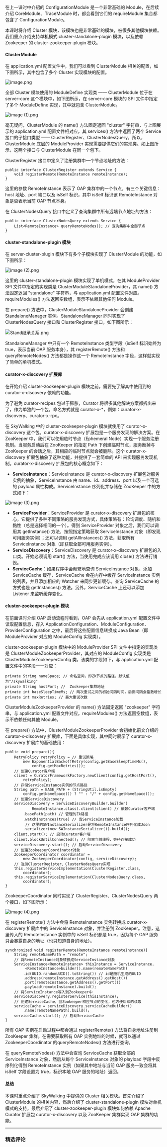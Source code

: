 <p>在上一课时中介绍的 ConfigurationModule 是一个非常基础的 Module，在后续介绍 CoreModule、TraceModule 时，都会看到它们的 requireModule 集合都包含了 ConfigurationModule。</p>
<p>本课时将介绍 Cluster 模块，该模块也是非常基础的模块，被很多其他模块依赖。我们重点介绍支持单机模式 cluster-standalone-plugin 模块，以及依赖 Zookeeper 的 cluster-zookeeper-plugin 模块。</p>
<h4>ClusterModule</h4>
<p>在 application.yml 配置文件中，我们可以看到 ClusterModule 相关的配置，如下图所示，其中包含了多个 Cluster 实现模块的配置。</p>
<p><img src="https://s0.lgstatic.com/i/image/M00/0D/1C/CgqCHl7DfzqATV7pAAh1tLrZ7LM755.png" alt="image.png"></p>
<p>全部 Cluster 模块使用的 ModuleDefine 实现类 —— ClusterModule 位于在 server-core 这个模块中，如下图所示，在 server-core 模块的 SPI 文件中指定了多个 ModuleDefine 实现，其中就包含 ClusterModule。</p>
<p><img src="https://s0.lgstatic.com/i/image/M00/0D/1C/CgqCHl7Df0WAE6O_AAD50Wj3J5s903.png" alt="image (1).png"></p>
<p>毫无疑问，ClusterModule 的 name() 方法固定返回 "cluster" 字符串，与上图展示的 application.yml 配置文件相对应。其 services() 方法中返回了两个 Service 接口的子接口类型 —— ClusterRegister、ClusterNodesQuery，所以，ClusterModule 底层的 ModuleProvider 实现需要提供它们的实现类。如上图所示，这两个接口与 ClusterModule 在同一个包下。</p>
<p>ClusterRegister 接口中定义了注册集群中一个节点地址的方法：</p>
<pre><code data-language="java" class="lang-java"><span class="hljs-keyword">public</span> <span class="hljs-class"><span class="hljs-keyword">interface</span> <span class="hljs-title">ClusterRegister</span> <span class="hljs-keyword">extends</span> <span class="hljs-title">Service</span> </span>{
    <span class="hljs-function"><span class="hljs-keyword">void</span> <span class="hljs-title">registerRemote</span><span class="hljs-params">(RemoteInstance remoteInstance)</span></span>;
}
</code></pre>
<p>这里的参数 RemoteInstance 表示了 OAP 集群中的一个节点，有三个关键信息：host 地址、port 端口以及 isSelf 标识，其中 isSelf 标识该 RemoteInstance 对象是否表示当前 OAP 节点本身。</p>
<p>在 ClusterNodesQuery 接口中定义了查询集群中所有远端节点地址的方法：</p>
<pre><code data-language="java" class="lang-java"><span class="hljs-keyword">public</span> <span class="hljs-class"><span class="hljs-keyword">interface</span> <span class="hljs-title">ClusterNodesQuery</span> <span class="hljs-keyword">extends</span> <span class="hljs-title">Service</span> </span>{
    <span class="hljs-function">List&lt;RemoteInstance&gt; <span class="hljs-title">queryRemoteNodes</span><span class="hljs-params">()</span></span>; <span class="hljs-comment">// 查询集群中全部节点</span>
}
</code></pre>
<h4>cluster-standalone-plugin 模块</h4>
<p>在 server-cluster-plugin 模块下有多个子模块实现了 ClusterModule 的功能，如下图所示：</p>
<p><img src="https://s0.lgstatic.com/i/image/M00/0D/1C/CgqCHl7Df0-AR9JyAACONLeNTKc436.png" alt="image (2).png"></p>
<p>这里的 cluster-standalone-plugin 模块实现了单机模式，在其 ModuleProvider SPI 文件中指定的实现类是 ClusterModuleStandaloneProvider，其 name() 方法固定返回 "standalone" 字符串，与 application.yml 配置文件对应。requireModules() 方法返回空数组，表示不依赖其他任何 Module。</p>
<p>在 prepare() 方法中，ClusterModuleStandaloneProvider 会创建 StandaloneManager 实例。StandaloneManager 同时实现了 ClusterNodesQuery 接口和 ClusterRegister 接口，如下图所示：</p>
<p><img src="https://s0.lgstatic.com/i/image/M00/0D/1C/CgqCHl7Df1eAfuKAAACNtX-84Gk841.png" alt="Stand继承关系.png"></p>
<p>StandaloneManager 中只有一个 RemoteInstance 类型字段（isSelf 标识始终为 true，表示当前 OAP 服务本身），其 registerRemote() 方法和 queryRemoteNodes() 方法都是操作这一个 RemoteInstance 字段，这样就实现了简单的单机模式。</p>
<h4>curator-x-discovery 扩展库</h4>
<p>在开始介绍 cluster-zookeeper-plugin 模块之前，需要先了解其中使用到的 curator-x-discovery 依赖的功能。</p>
<p>为了避免  curator-recipes 包过于膨胀，Curator 将很多其他解决方案都拆出来了，作为单独的一个包，命名方式就是 curator-x-*，例如：curator-x-discovery、curator-x-rpc。</p>
<p>在 SkyWalking 中的 cluster-zookeeper-plugin 模块就使用了 curator-x-discovery 这个包。curator-x-discovery 扩展包是一个服务发现的解决方案。在 ZooKeeper 中，我们可以使用临时节点（Ephemeral Node）实现一个服务注册机制。当服务启动后在 ZooKeeper 的指定 Path 下创建临时节点，服务断掉与 ZooKeeper 的会话之后，其相应的临时节点就会被删除。这个 curator-x-discovery 扩展包抽象了这种功能，并提供了一套简单的 API 来实现服务发现机制。curator-x-discovery 扩展包的核心概念如下：</p>
<ul>
<li><strong>ServiceInstance</strong>：ServiceInstance 是 curator-x-discovery 扩展包对服务实例的抽象，ServiceInstance 由 name、id、address、port 以及一个可选的 payload 属性构成。ServiceInstance 序列化并存储在 ZooKeeper 中的方式如下：</li>
</ul>
<p><img src="https://s0.lgstatic.com/i/image/M00/0D/1C/CgqCHl7Df3eAbSd8AADHccHcE1Q389.png" alt="image (3).png"></p>
<ul>
<li><strong>ServiceProvider</strong>：ServiceProvider 是 curator-x-discovery 扩展包的核心，它提供了多种不同策略的服务发现方式，具体策略有：轮询调度、随机和黏性（总是选择相同的一个）。得到 ServiceProvider 对象之后，我们可以调用其 getInstance() 方法，按照指定策略获取 ServiceInstance 对象（即发现可用服务实例）；还可以调用 getAllInstances() 方法，获取所有 ServiceInstance 对象（即获取全部可用服务实例）。</li>
<li><strong>ServiceDiscovery</strong>：ServiceDiscovery 是 curator-x-discovery 扩展包的入口类。开始必须调用 start() 方法，当使用完成应该调用 close() 方法进行销毁。</li>
<li><strong>ServiceCache</strong>：如果程序中会频繁地查询 ServiceInstance 对象、添加 ServiceCache 缓存，ServiceCache 会在内存中缓存 ServiceInstance 实例的列表，并且添加相应的 Watcher 来同步更新缓存。查询 ServiceCache 的方式也是 getInstances() 方法。另外，ServiceCache 上还可以添加 Listener 来监听缓存变化。</li>
</ul>
<h4>cluster-zookeeper-plugin 模块</h4>
<p>在前面课时介绍 OAP 启动流程时看到，OAP 会先从 application.yml 配置文件中读取配置信息，存入 ApplicationConfiguration、ModuleConfiguration、ProviderConfiguration 之中，最后将这些配置信息转换成 Java Bean（即 ModuleProvider 对应的 ModuleConfig 实现类）。</p>
<p>cluster-zookeeper-plugin 模块中的 ModuleProvider SPI 文件中指定的实现类是 ClusterModuleZookeeperProvider，其对应的 ModuleConfig 实现类是<br>
ClusterModuleZookeeperConfig 类，该类的字段如下，与 application.yml 配置文件中的字段一一对应：</p>
<pre><code data-language="java" class="lang-java"><span class="hljs-keyword">private</span> String nameSpace; <span class="hljs-comment">// 命名空间，即Zk节点的路径，默认值为"/skywalking"</span>
<span class="hljs-keyword">private</span> String hostPort; <span class="hljs-comment">//  Zookeeper集群地址</span>
<span class="hljs-keyword">private</span> <span class="hljs-keyword">int</span> baseSleepTimeMs; <span class="hljs-comment">// 两次重试之间的初始间隔时间，后面间隔会指数增长</span>
<span class="hljs-keyword">private</span> <span class="hljs-keyword">int</span> maxRetries; <span class="hljs-comment">// 最大重试次数</span>
</code></pre>
<p>ClusterModuleZookeeperProvider 的 name() 方法固定返回 "zookeeper" 字符串，与 application.yml 配置文件对应。requireModules() 方法返回空数组，表示不依赖任何其他 Module。</p>
<p>在 prepare() 方法中，ClusterModuleZookeeperProvider 会初始化前文介绍的 curator-x-discovery 扩展库，下面是具体实现，其中同时展示了 curator-x-discovery 扩展库的基础使用：</p>
<pre><code data-language="java" class="lang-java"><span class="hljs-function"><span class="hljs-keyword">public</span> <span class="hljs-keyword">void</span> <span class="hljs-title">prepare</span><span class="hljs-params">()</span></span>{
    RetryPolicy retryPolicy = <span class="hljs-comment">// 重试策略</span>
        <span class="hljs-keyword">new</span> ExponentialBackoffRetry(config.getBaseSleepTimeMs(),       
            config.getMaxRetries());
    <span class="hljs-comment">// 创建Curator客户端</span>
    client = CuratorFrameworkFactory.newClient(config.getHostPort(), 
        retryPolicy);
    <span class="hljs-comment">// 存储ServiceInstance实例的节点路径</span>
    String path = BASE_PATH + (StringUtil.isEmpty(
        config.getNameSpace()) ? <span class="hljs-string">""</span> : <span class="hljs-string">"/"</span> + config.getNameSpace());
    <span class="hljs-comment">// 创建ServiceDiscovery</span>
    serviceDiscovery = ServiceDiscoveryBuilder.builder(
            RemoteInstance<span class="hljs-class">.<span class="hljs-keyword">class</span>).<span class="hljs-title">client</span>(<span class="hljs-title">client</span>) // 依赖<span class="hljs-title">Curator</span>客户端
        .<span class="hljs-title">basePath</span>(<span class="hljs-title">path</span>) // 管理的<span class="hljs-title">Zk</span>路径
        .<span class="hljs-title">watchInstances</span>(<span class="hljs-title">true</span>) // 当<span class="hljs-title">ServiceInstance</span>加载
         // 这里的<span class="hljs-title">SWInstanceSerializer</span>是将<span class="hljs-title">RemoteInstance</span>序列化成<span class="hljs-title">Json</span>
        .<span class="hljs-title">serializer</span>(<span class="hljs-title">new</span> <span class="hljs-title">SWInstanceSerializer</span>()).<span class="hljs-title">build</span>()</span>;
    client.start(); <span class="hljs-comment">// 启动Curator客户端</span>
    client.blockUntilConnected(); <span class="hljs-comment">// 阻塞当前线程，等待连接成功</span>
    serviceDiscovery.start(); <span class="hljs-comment">// 启动ServiceDiscovery</span>
    <span class="hljs-comment">// 创建ZookeeperCoordinator对象</span>
    ZookeeperCoordinator coordinator = 
        <span class="hljs-keyword">new</span> ZookeeperCoordinator(config, serviceDiscovery);
    <span class="hljs-comment">// 注册ClusterRegister、ClusterNodesQuery实现</span>
    <span class="hljs-keyword">this</span>.registerServiceImplementation(ClusterRegister<span class="hljs-class">.<span class="hljs-keyword">class</span>, 
        <span class="hljs-title">coordinator</span>)</span>;
    <span class="hljs-keyword">this</span>.registerServiceImplementation(ClusterNodesQuery<span class="hljs-class">.<span class="hljs-keyword">class</span>, 
        <span class="hljs-title">coordinator</span>)</span>;
}
</code></pre>
<p>ZookeeperCoordinator 同时实现了 ClusterRegister、ClusterNodesQuery 两个接口，如下图所示：</p>
<p><img src="https://s0.lgstatic.com/i/image/M00/0D/1C/CgqCHl7Df4SAOjbZAACJzD-Vox4797.png" alt="image (4).png"></p>
<p>在 registerRemote() 方法中会将 RemoteInstance 实例转换成 curator-x-discovery 扩展库中的 ServiceInstance 对象，并注册到 ZooKeeper。注意，这里传入的 RemoteInstance 实例中的 isSelf 标识都是 true，因为每个 OAP 服务只会暴露自身的地址（也只知道自身的地址）。</p>
<pre><code data-language="java" class="lang-java"><span class="hljs-function"><span class="hljs-keyword">synchronized</span> <span class="hljs-keyword">void</span> <span class="hljs-title">registerRemote</span><span class="hljs-params">(RemoteInstance remoteInstance)</span></span>{
    String remoteNamePath = <span class="hljs-string">"remote"</span>;
    <span class="hljs-comment">// 将RemoteInstance对象转换成ServiceInstance对象</span>
    ServiceInstance&lt;RemoteInstance&gt; thisInstance = ServiceInstance.
         &lt;RemoteInstance&gt;builder().name(remoteNamePath)
        .id(UUID.randomUUID().toString()) <span class="hljs-comment">// id是随机生成的UUID</span>
        .address(remoteInstance.getAddress().getHost())
        .port(remoteInstance.getAddress().getPort())
        .payload(remoteInstance).build();
    <span class="hljs-comment">// 将ServiceInstance写入到Zookeeper中</span>
    serviceDiscovery.registerService(thisInstance);
    <span class="hljs-comment">// 创建ServiceCache，监Zookeeper相应节点的变化，也方便后续的读取</span>
    serviceCache = serviceDiscovery.serviceCacheBuilder()
        .name(remoteNamePath).build();
    serviceCache.start(); <span class="hljs-comment">// 启动ServiceCache</span>
}
</code></pre>
<p>所有 OAP 实例在启动过程中都会通过 registerRemote() 方法将自身地址注册到 ZooKeeper 集群。在需要获取所有 OAP 实例地址的时候，就可以通过 ZookeeperCoordinator 的queryRemoteNodes() 方法进行查询。</p>
<p>在 queryRemoteNodes() 方法中会查询 ServiceCache 获取全部的 ServiceInstance 对象，然后从每个 ServiceInstance 对象的 playload 字段中反序列化得到 RemoteInstance 实例（如果其中地址与当前 OAP 服务一致会将其 isSelf 字段设置为 true，标识本地 OAP 服务的地址）返回。</p>
<h4>总结</h4>
<p>本课时重点介绍了 SkyWalking 中提供的  Cluster 相关模块。首先介绍了ClusterModule 的相关内容，然后介绍了 cluster-standalone-plugin 模块对单机模式的支持，最后介绍了 cluster-zookeeper-plugin 模块如何依赖 Apache Curator 扩展包 curator-x-discovery 以及 ZooKeeper 集群实现 OAP 集群的功能。</p>

---

### 精选评论


